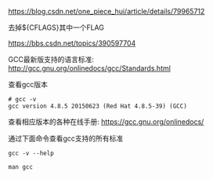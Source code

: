 https://blog.csdn.net/one_piece_hui/article/details/79965712

去掉${CFLAGS}其中一个FLAG

https://bbs.csdn.net/topics/390597704

GCC最新版支持的语言标准: http://gcc.gnu.org/onlinedocs/gcc/Standards.html








查看gcc版本

```
# gcc -v
gcc version 4.8.5 20150623 (Red Hat 4.8.5-39) (GCC)
```

查看相应版本的各种在线手册: https://gcc.gnu.org/onlinedocs/






通过下面命令查看gcc支持的所有标准

```
gcc -v --help

man gcc
```

